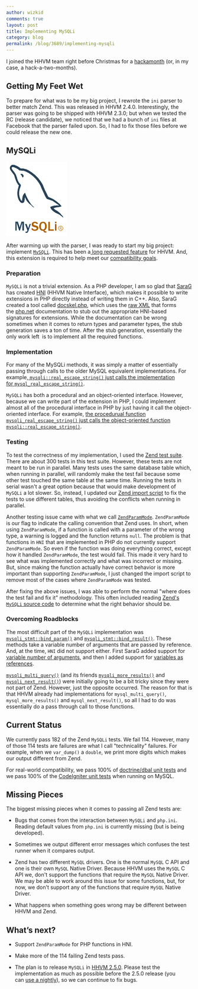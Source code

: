 ```yaml
---
author: wizkid
comments: true
layout: post
title: Implementing MySQLi
category: blog
permalink: /blog/3689/implementing-mysqli
---
```


I joined the HHVM team right before Christmas for a [hackamonth](https://www.facebook.com/notes/facebook-engineering/hackamonth-mixing-things-up/10150161285048920) (or, in my case, a hack-a-two-months).

<!--truncate-->

## Getting My Feet Wet


To prepare for what was to be my big project, I rewrote the `ini` parser to better match Zend. This was released in HHVM 2.4.0. Interestingly, the parser was going to be shipped with HHVM 2.3.0; but when we tested the RC (release candidate), we noticed that we had a bunch of `ini` files at Facebook that the parser failed upon. So, I had to fix those files before we could release the new one.


## MySQLi


![MySQLi](/static/images/posts/MySQLi-logo1.png)

After warming up with the parser, I was ready to start my big project: implement [`MySQLi`](https://github.com/facebook/hhvm/tree/master/hphp/runtime/ext/mysql). This has been a[ long requested feature](https://github.com/facebook/hhvm/issues/362) for HHVM. And, this extension is required to help meet our [compatibility goals](http://www.hhvm.com/blog/2813/we-are-the-98-5-and-the-16).


### Preparation


`MySQLi` is not a trivial extension. As a PHP developer, I am so glad that [SaraG](http://www.hhvm.com/blog/author/sgolemon) has created [HNI](https://github.com/facebook/hhvm/blob/master/hphp/runtime/vm/native.h) (HHVM Native Interface), which makes it possible to write extensions in PHP directly instead of writing them in C++. Also, SaraG created a tool called [docskel.php](https://github.com/facebook/hhvm/blob/master/hphp/tools/docskel/docskel.php), which uses the [raw XML](https://svn.php.net/repository/phpdoc/en/trunk/reference/mysqli/mysqli/) that forms the [php.net](http://php.net) documentation to stub out the appropriate HNI-based signatures for extensions. While the documentation can be wrong sometimes when it comes to return types and parameter types, the stub generation saves a ton of time. After the stub generation, essentially the only work left  is to implement all the required functions.


### Implementation


For many of the MySQLi methods, it was simply a matter of essentially passing through calls to the older MySQL equivalent implementations. For example,[ `mysqli::real_escape_string()` just calls the implementation for `mysql_real_escape_string()`](https://github.com/facebook/hhvm/blob/8b0eacb8600240e01fef637c4efa650adf30babb/hphp/runtime/ext/mysql/ext_mysqli.php#L651-657).

`MySQLi` has both a procedural and an object-oriented interface. However, because we can write part of the extension in PHP, I could implement almost all of the procedural interface in PHP by just having it call the object-oriented interface. For example, [the procedurual function `mysqli_real_escape_string()` just calls the object-oriented function `mysqli::real_escape_string()`](https://github.com/facebook/hhvm/blob/8b0eacb8600240e01fef637c4efa650adf30babb/hphp/runtime/ext/mysql/ext_mysqli.php#L2174-2176).


### Testing


To test the correctness of my implementation, I used the [Zend test suite](https://github.com/php/php-src/tree/master/ext/mysqli/tests). There are about 300 tests in this test suite. However, these tests are not meant to be run in parallel. Many tests uses the same database table which, when running in parallel, will randomly make the test fail because some other test touched the same table at the same time. Running the tests in serial wasn't a great option because that would make development of `MySQLi` a lot slower. So, instead, I updated our [Zend import script](https://github.com/facebook/hhvm/blob/master/hphp/tools/import_zend_test.py#L1042-1265) to fix the tests to use different tables, thus avoiding the conflicts when running in parallel.

Another testing issue came with what we call [`ZendParamMode`](https://github.com/facebook/hhvm/commit/506f21c4b51c59b42e0997b0e25ba94e7d58149d). `ZendParamMode` is our flag to indicate the calling convention that Zend uses. In short, when using `ZendParamMode`, if a function is called with a parameter of the wrong type, a warning is logged and the function returns `null`. The problem is that functions in `HNI` that are implemented in PHP do not currently support `ZendParamMode`. So even if the function was doing everything correct, except how it handled `ZendParamMode`, the test would fail. This made it very hard to see what was implemented correctly and what was incorrect or missing. But, since making the function actually have correct behavior is more important than supporting `ZendParamMode`, I just changed the import script to remove most of the cases where `ZendParamMode` was tested.

After fixing the above issues, I was able to perform the normal "where does the test fail and fix it" methodology. This often included reading [Zend's `MySQLi` source code](https://github.com/php/php-src/tree/master/ext/mysqli) to determine what the right behavior should be.


### Overcoming Roadblocks


The most difficult part of the `MySQLi` implementation was [`mysqli_stmt::bind_param()`](https://github.com/facebook/hhvm/blob/3a1e50ab41b7597429a6a6bd66180bd97db28f23/hphp/runtime/ext/mysql/mysql_common.cpp#L1012) and [`mysqli_stmt::bind_result()`](https://github.com/facebook/hhvm/blob/3a1e50ab41b7597429a6a6bd66180bd97db28f23/hphp/runtime/ext/mysql/mysql_common.cpp#L1022). These methods take a variable number of arguments that are passed by reference. And, at the time, `HNI` did not support either. First SaraG added support for [variable number of arguments](https://github.com/facebook/hhvm/commit/1da26219aee94c96e5dd49f0f7cb757db7054a71), and then I added support for [variables as references](https://github.com/facebook/hhvm/commit/bee2a659c1fce24e4f095aec9a877d02ed43877a#diff-5efcf94e8073f338f5526fda610e797eL1116).

[`mysqli_multi_query()`](https://github.com/facebook/hhvm/blob/8b0eacb8600240e01fef637c4efa650adf30babb/hphp/runtime/ext/mysql/ext_mysqli.php#L1982) (and its friends [`mysqli_more_results()`](https://github.com/facebook/hhvm/blob/8b0eacb8600240e01fef637c4efa650adf30babb/hphp/runtime/ext/mysql/ext_mysqli.php#L1967) and [`mysqli_next_result()`](https://github.com/facebook/hhvm/blob/8b0eacb8600240e01fef637c4efa650adf30babb/hphp/runtime/ext/mysql/ext_mysqli.php#L1993)) were initially going to be a bit tricky since they were not part of Zend. However, just the opposite occurred. The reason for that is that HHVM already had implementations for `mysql_multi_query()`, `mysql_more_results()` and `mysql_next_result()`, so all I had to do was essentially do a pass through call to those functions.


## Current Status


We currently pass 182 of the Zend `MySQLi` tests. We fail 114. However, many of those 114 tests are failures are what I call "technicality" failures. For example, when we `var_dump()` a `double`, we print more digits which makes our output different from Zend.

For real-world compatibility, we pass 100% of [doctrine/dbal unit tests](https://github.com/doctrine/dbal) and we pass 100% of the [CodeIgniter unit tests](https://github.com/EllisLab/CodeIgniter) when running on MySQL.


## Missing Pieces


The biggest missing pieces when it comes to passing all Zend tests are:




  * Bugs that comes from the interaction between `MySQLi` and `php.ini`. Reading default values from `php.ini` is currently missing (but is being developed).


  * Sometimes we output different error messages which confuses the test runner when it compares output.


  * Zend has two different `MySQL` drivers. One is the normal `MySQL` C API and one is their own `MySQL` Native Driver. Because HHVM uses the `MySQL` C API we, don't support the functions that require the `MySQL` Native Driver. We may be able to work around this issue for some functions, but, for now, we don't support any of the functions that require `MySQL` Native Driver.


  * What happens when something goes wrong may be different between HHVM and Zend.




## What’s next?






  * Support `ZendParamMode` for PHP functions in HNI.


  * Make more of the 114 failing Zend tests pass.


  * The plan is to release `MySQLi` in [HHVM 2.5.0](https://github.com/facebook/hhvm/wiki/Release-Schedule). Please test the implementation as much as possible before the 2.5.0 release (you can [use a nightly](http://www.hhvm.com/blog/3203/nightly-packages)), so we can continue to fix bugs.

